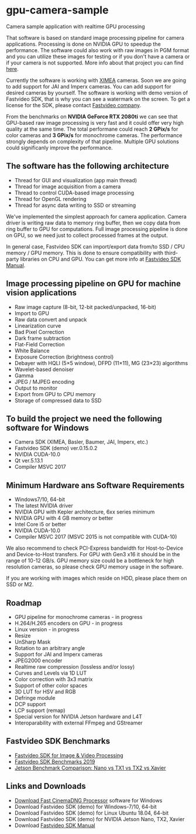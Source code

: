 # gpu-camera-sample
Camera sample application with realtime GPU processing

<p>That software is based on standard image processing pipeline for camera applications. Processing is done on NVIDIA GPU to speedup the performance. The software could also work with raw images in PGM format and you can utilize these images for testing or if you don't have a camera or if your camera is not supported. More info about that project you can find <a href="https://www.fastcompression.com/blog/gpu-software-machine-vision-cameras.htm" target="_blank">here</a>.</p>

<p>Currently the software is working with <a href="https://www.ximea.com" target="_blank">XIMEA</a> cameras. Soon we are going to add support for JAI and Imperx cameras. You can add support for desired cameras by yourself. The software is working with demo version of Fastvideo SDK, that is why you can see a watermark on the screen. To get a license for the SDK, please contact <a href="https://www.fastcompression.com/"  target="_blank">Fastvideo company</a>.</p>

<p>From the benchmarks on <strong>NVIDIA GeForce RTX 2080ti</strong> we can see that GPU-based raw image processing is very fast and it could offer very high quality at the same time. The total performane could reach <strong>2 GPix/s</strong> for color cameras and <strong>3 GPix/s</strong> for monochrome cameras. The performance strongly depends on complexity of that pipeline. Multiple GPU solutions could significanly improve the performance.</p>

<h2>The software has the following architecture</h2>
<ul>
  <li>Thread for GUI and visualization (app main thread)</li>
  <li>Thread for image acquisition from a camera</li>
  <li>Thread to control CUDA-based image processing</li>
  <li>Thread for OpenGL rendering</li>
  <li>Thread for async data writing to SSD or streaming</li>
</ul>
<p>We've implemented the simplest approach for camera application. Camera driver is writing raw data to memory ring buffer, then we copy data from ring buffer to GPU for computations. Full image processing pipeline is done on GPU, so we need just to collect processed frames at the output.</p>
<p>In general case, Fastvideo SDK can import/export data from/to SSD / CPU memory / GPU memory. This is done to ensure compatibility with third-party libraries on CPU and GPU. You can get more info at <a href="https://www.fastcompression.com/download/Fastvideo_SDK_manual.pdf"   target="_blank">Fastvideo SDK Manual</a>.</p>

<h2>Image processing pipeline on GPU for machine vision applications</h2>
<ul>
  <li>Raw image capture (8-bit, 12-bit packed/unpacked, 16-bit)</li>
  <li>Import to GPU</li>
  <li>Raw data convert and unpack</li>
  <li>Linearization curve</li>
  <li>Bad Pixel Correction</li>  
  <li>Dark frame subtraction</li>  
  <li>Flat-Field Correction</li>  
  <li>White Balance</li>
  <li>Exposure Correction (brightness control)</li>  
  <li>Debayer with HQLI (5&times;5 window), DFPD (11&times;11), MG (23&times;23) algorithms</li>
  <li>Wavelet-based denoiser</li>  
  <li>Gamma</li>
  <li>JPEG / MJPEG encoding</li>
  <li>Output to monitor</li>  
  <li>Export from GPU to CPU memory</li>  
  <li>Storage of compressed data to SSD</li>    
</ul>

<h2>To build the project we need the following software for Windows</h2>
<ul>
  <li>Camera SDK (XIMEA, Basler, Baumer, JAI, Imperx, etc.)</li>
  <li>Fastvideo SDK (demo) ver.0.15.0.2</li>
  <li>NVIDIA CUDA-10.0</li>
  <li>Qt ver.5.13.1</li>
  <li>Compiler MSVC 2017</li>
</ul>

<h2>Minimum Hardware ans Software Requirements</h2>
<ul>
  <li>Windows7/10, 64-bit</li>
  <li>The latest NVIDIA driver</li>
  <li>NVIDIA GPU with Kepler architecture, 6xx series minimum</li>
  <li>NVIDIA GPU with 4 GB memory or better</li>
  <li>Intel Core i5 or better</li>
  <li>NVIDIA CUDA-10.0</li>
  <li>Compiler MSVC 2017 (MSVC 2015 is not compatible with CUDA-10)</li>
</ul>
<p>We also recommend to check PCI-Express bandwidth for Host-to-Device and Device-to-Host transfers. For GPU with Gen3 x16 it should be in the range of 10-12 GB/s. GPU memory size could be a bottleneck for high resolution cameras, so please check GPU memory usage in the software.</p>
<p>If you are working with images which reside on HDD, please place them on SSD or M2.</p>

<h2>Roadmap</h2>
<ul>
  <li>GPU pipeline for monochrome cameras - in progress</li>
  <li>H.264/H.265 encoders on GPU - in progress</li>  
  <li>Linux version - in progress</li>
  <li>Resize</li>
  <li>UnSharp Mask</li>
  <li>Rotation to an arbitrary angle</li>    
  <li>Support for JAI and Imperx cameras</li>
  <li>JPEG2000 encoder</li>
  <li>Realtime raw compression (lossless and/or lossy)</li>
  <li>Curves and Levels via 1D LUT</li>
  <li>Color correction with 3x3 matrix</li>  
  <li>Support of other color spaces</li>
  <li>3D LUT for HSV and RGB</li>
  <li>Defringe module</li>
  <li>DCP support</li>
  <li>LCP support (remap)</li>
  <li>Special version for NVIDIA Jetson hardware and L4T</li>
  <li>Interoparability with external FFmpeg and GStreamer</li>
</ul>

<h2>Fastvideo SDK Benchmarks</h2>
<ul>
  <li><a href="https://www.fastcompression.com/product/sdk.htm" target="_blank">Fastvideo SDK for Image & Video Processing</a></li>
  <li><a href="https://www.fastcompression.com/pub/2019/Fastvideo_SDK_benchmarks.pdf" target="_blank">Fastvideo SDK Benchmarks 2019</a></li>
  <li><a href="https://www.fastcompression.com/blog/jetson-benchmark-comparison.htm" target="_blank">Jetson Benchmark Comparison: Nano vs TX1 vs TX2 vs Xavier</a></li>
</ul>

<h2>Links and Downloads</h2>
<ul>
  <li><a href="https://www.fastcinemadng.com/download/download.html" target="_blank">Download Fast CinemaDNG Processor</a> software for Windows</li>
  <li>Download Fastvideo SDK (demo) for Windows-7/10, 64-bit</li>
  <li>Download Fastvideo SDK (demo) for Linux Ubuntu 18.04, 64-bit</li>
  <li>Download Fastvideo SDK (demo) for NVIDIA Jetson Nano, TX2, Xavier</li>
  <li>Download <a href="https://www.fastcompression.com/download/Fastvideo_SDK_manual.pdf" target="_blank">Fastvideo SDK Manual</a></li>
</ul>
